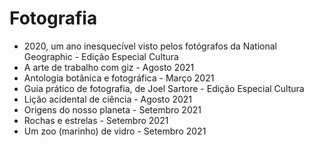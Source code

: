 # Fotografia

* 2020, um ano inesquecível visto pelos fotógrafos da National Geographic - Edição Especial Cultura
* A arte de trabalho com giz - Agosto 2021
* Antologia botânica e fotográfica - Março 2021
* Guia prático de fotografia, de Joel Sartore - Edição Especial Cultura 
* Lição acidental de ciência - Agosto 2021
* Origens do nosso planeta - Setembro 2021
* Rochas e estrelas - Setembro 2021
* Um zoo (marinho) de vidro - Setembro 2021